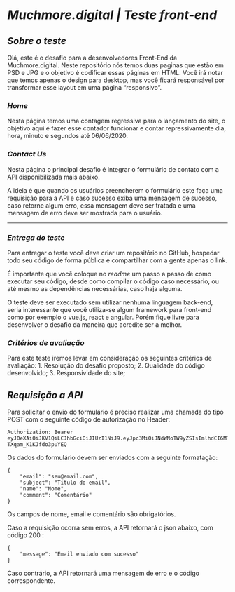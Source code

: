 # *Muchmore.digital | Teste front-end*
## *Sobre o teste*

Olá, este é o desafio para a desenvolvedores Front-End da Muchmore.digital. Neste repositório nós temos duas paginas que estão em PSD e JPG e  o objetivo é codificar essas páginas em HTML. Você irá notar que temos apenas o design para desktop, mas você ficará responsável por transformar esse layout em uma página “responsivo”.

### *Home*

Nesta página temos uma contagem regressiva para o lançamento do site, o objetivo aqui é fazer esse contador funcionar e contar repressivamente dia, hora, minuto e segundos até 06/06/2020.

### *Contact Us*

Nesta página o principal desafio é integrar o formulário de contato com a API disponibilizada mais abaixo.

A ideia é que quando os usuários preencherem o formulário este faça uma requisição para a API e caso sucesso exiba uma mensagem de sucesso, caso retorne algum erro, essa mensagem deve ser tratada e uma mensagem de erro deve ser mostrada para o usuário.

- - - -

### *Entrega do teste*

Para entregar o teste você deve criar um repositório no GitHub, hospedar todo seu código de forma pública e compartilhar com a gente apenas o link.

É importante que você coloque no _readme_  um passo a passo de como executar seu código, desde como compilar o código caso necessário, ou até mesmo as dependências necessárias, caso haja alguma.

O teste deve ser executado sem utilizar nenhuma linguagem back-end, seria interessante que você utiliza-se algum framework para front-end como por exemplo o vue.js, react e angular. Porém fique livre para desenvolver o desafio da maneira que acredite ser a melhor.

### *Critérios de avaliação*

Para este teste iremos levar em consideração os seguintes critérios de avaliação:
	1.	Resolução do desafio proposto;
	2.	Qualidade do código desenvolvido;
	3.	Responsividade do site;

## *Requisição a API*
Para solicitar o envio do formulário é preciso realizar uma chamada do tipo POST com o seguinte código de autorização no Header:

```
Authorization: Bearer eyJ0eXAiOiJKV1QiLCJhbGciOiJIUzI1NiJ9.eyJpc3MiOiJNdWNoTW9yZSIsImlhdCI6MTU4MzQzMTEyOCwiZXhwIjoxNjE0OTY3MTI4LCJhdWQiOiJ3d3cubXVjaG1vcmUuY29tIiwic3ViIjoibXVjaG1vcmUtdGVzdC1kZXYiLCJHaXZlbk5hbWUiOiJKb2hubnkiLCJTdXJuYW1lIjoiUm9ja2V0IiwiRW1haWwiOiJqcm9ja2V0QGV4YW1wbGUuY29tIiwiUm9sZSI6WyJNYW5hZ2VyIiwiUHJvamVjdCBBZG1pbmlzdHJhdG9yIl19.x5i2ldiTazjY1ANxdoURBiQ-TXqam_K1KJfdo3puYEQ
```

Os dados do formulário devem ser enviados com a seguinte formatação:

```
{
    "email": "seu@email.com",
    "subject": "Titulo do email",
    "name": "Nome",
    "comment": "Comentário"
}
```

Os campos de nome, email e comentário são obrigatórios.

Caso a requisição ocorra sem erros, a API retornará o json abaixo, com código 200 :

```
{
    "message": "Email enviado com sucesso"
}
```

Caso contrário, a API retornará uma mensagem de erro e o código correspondente.